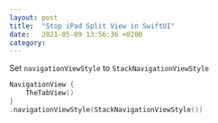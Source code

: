 ```yaml
---
layout: post
title:  "Stop iPad Split View in SwiftUI"
date:   2021-05-09 13:56:36 +0200
category: 
---
```


Set `navigationViewStyle` to `StackNavigationViewStyle`
```swift
NavigationView {
    TheTabView()
}
.navigationViewStyle(StackNavigationViewStyle())
```
